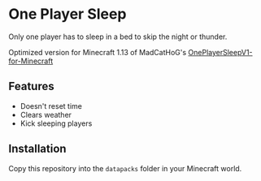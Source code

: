 # One Player Sleep

Only one player has to sleep in a bed to skip the night or thunder.

Optimized version for Minecraft 1.13 of MadCatHoG's [OnePlayerSleepV1-for-Minecraft](https://github.com/MadCatHoG/OnePlayerSleepV1-for-Minecraft-1.12)

## Features

- Doesn't reset time
- Clears weather
- Kick sleeping players

## Installation

Copy this repository into the `datapacks` folder in your Minecraft world.

